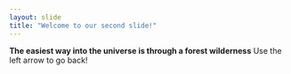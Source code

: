 ```yaml
---
layout: slide
title: "Welcome to our second slide!"
---
```

**The easiest way into the universe is through a forest wilderness**
Use the left arrow to go back!

